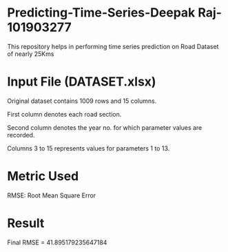 # Predicting-Time-Series-Deepak Raj-101903277
This repository helps in performing time series prediction on Road Dataset of nearly 25Kms

# Input File (DATASET.xlsx)
Original dataset contains 1009 rows and 15 columns.

 First column denotes each road section.
 
 Second column denotes the year no. for which parameter values are recorded.
 
 Columns 3 to 15 represents values for parameters 1 to 13.
 
# Metric Used
RMSE: Root Mean Square Error



# Result
Final RMSE = 41.895179235647184
